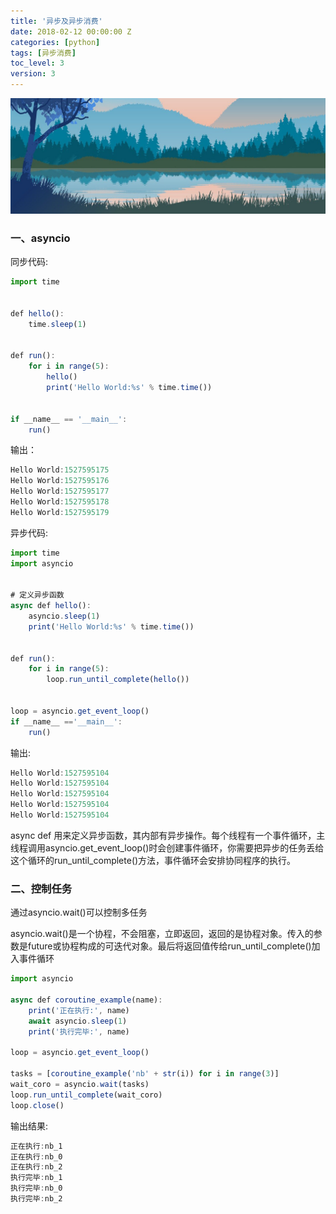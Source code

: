 ```yaml
---
title: '异步及异步消费'
date: 2018-02-12 00:00:00 Z
categories: [python]
tags: [异步消费]
toc_level: 3
version: 3
---
```

![cover](images/lake.png)

### 一、asyncio
同步代码:

```js
import time


def hello():
    time.sleep(1)


def run():
    for i in range(5):
        hello()
        print('Hello World:%s' % time.time())  


if __name__ == '__main__':
    run()
```
输出：
```js
Hello World:1527595175
Hello World:1527595176
Hello World:1527595177
Hello World:1527595178
Hello World:1527595179
```

异步代码:
```js
import time
import asyncio


# 定义异步函数
async def hello():
    asyncio.sleep(1)
    print('Hello World:%s' % time.time())


def run():
    for i in range(5):
        loop.run_until_complete(hello())


loop = asyncio.get_event_loop()
if __name__ =='__main__':
    run()
```
输出:
```js
Hello World:1527595104
Hello World:1527595104
Hello World:1527595104
Hello World:1527595104
Hello World:1527595104
```



async def 用来定义异步函数，其内部有异步操作。每个线程有一个事件循环，主线程调用asyncio.get_event_loop()时会创建事件循环，你需要把异步的任务丢给这个循环的run_until_complete()方法，事件循环会安排协同程序的执行。


### 二、控制任务
通过asyncio.wait()可以控制多任务

asyncio.wait()是一个协程，不会阻塞，立即返回，返回的是协程对象。传入的参数是future或协程构成的可迭代对象。最后将返回值传给run_until_complete()加入事件循环

```js
import asyncio
 
async def coroutine_example(name):
    print('正在执行:', name)
    await asyncio.sleep(1)
    print('执行完毕:', name)
 
loop = asyncio.get_event_loop()
 
tasks = [coroutine_example('nb' + str(i)) for i in range(3)]
wait_coro = asyncio.wait(tasks)
loop.run_until_complete(wait_coro)
loop.close()
```

输出结果:
```js
正在执行:nb_1
正在执行:nb_0
正在执行:nb_2
执行完毕:nb_1
执行完毕:nb_0
执行完毕:nb_2
``` 